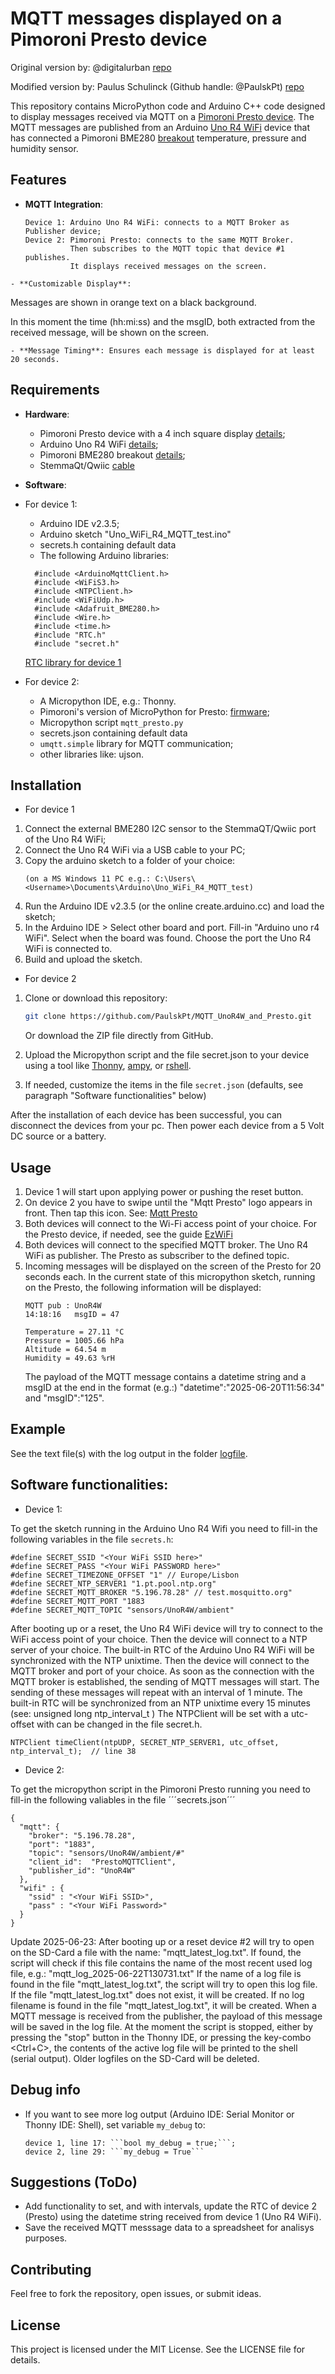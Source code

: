 
# MQTT messages displayed on a Pimoroni Presto device

Original version by: @digitalurban [repo](https://github.com/digitalurban/Presto_MQTT_Display/blob/main/mqtt_presto.py)

Modified version by: Paulus Schulinck (Github handle: @PaulskPt) [repo](https://github.com/PaulskPt/MQTT_UnoR4W_and_Presto/tree/main)

This repository contains MicroPython code and Arduino C++ code designed to display messages received via MQTT on a [Pimoroni Presto device](https://shop.pimoroni.com/products/presto?variant=54894104019323).
The MQTT messages are published from an Arduino [Uno R4 WiFi](https://store.arduino.cc/products/uno-r4-wifi?srsltid=AfmBOoqFJln_4hqTS9kODV5BzuSx9C1apLP3kX2z5igzQhok9Gm-LYJ8)  device that has connected a Pimoroni BME280 [breakout](https://shop.pimoroni.com/products/bme280-breakout?variant=29420960677971) temperature, pressure and humidity sensor.


## Features

- **MQTT Integration**:
  ```
  Device 1: Arduino Uno R4 WiFi: connects to a MQTT Broker as Publisher device;
  Device 2: Pimoroni Presto: connects to the same MQTT Broker.
            Then subscribes to the MQTT topic that device #1 publishes.
            It displays received messages on the screen.
```
- **Customizable Display**:
```
Messages are shown in orange text on a black background.

In this moment the time (hh:mi:ss) and the msgID, both extracted from the received message, will be shown on the screen.
```
- **Message Timing**: Ensures each message is displayed for at least 20 seconds.
```
## Requirements

- **Hardware**:
  - Pimoroni Presto device with a 4 inch square display [details](https://shop.pimoroni.com/products/presto?variant=54894104019323);
  - Arduino Uno R4 WiFi [details](https://store.arduino.cc/products/uno-r4-wifi?srsltid=AfmBOorz1WUvgkV5g0bJ7K10-pgHiDBGq3Fy6wc5KB5iB8YFUMf7pP0h);
  - Pimoroni BME280 breakout [details](https://shop.pimoroni.com/products/bme280-breakout?variant=29420960677971);
  - StemmaQt/Qwiic [cable](https://www.adafruit.com/product/4210?srsltid=AfmBOop4XAzdxPfaLartPs8cdARyylU9Bc9dpsJzbvw9bjFX0x_Wen2O)

- **Software**:

- For device 1:
  - Arduino IDE v2.3.5;
  - Arduino sketch "Uno_WiFi_R4_MQTT_test.ino"
  - secrets.h containing default data
  - The following Arduino libraries:
  ```
    #include <ArduinoMqttClient.h>
    #include <WiFiS3.h>
    #include <NTPClient.h>
    #include <WiFiUdp.h>
    #include <Adafruit_BME280.h>
    #include <Wire.h>
    #include <time.h>
    #include "RTC.h"
    #include "secret.h"
  ``` 
  [RTC library for device 1](https://github.com/arduino/ArduinoCore-renesas/blob/main/libraries/RTC/examples/RTC_NTPSync/RTC_NTPSync.ino)

- For device 2:

  - A Micropython IDE, e.g.: Thonny.
  - Pimoroni's version of MicroPython for Presto: [firmware](https://github.com/pimoroni/presto/tree/main?tab=readme-ov-file#download-firmware);
  - Micropython script ```mqtt_presto.py```
  - secrets.json containing default data
  - `umqtt.simple` library for MQTT communication;
  - other libraries like: ujson.
  
## Installation

- For device 1
1. Connect the external BME280 I2C sensor to the StemmaQT/Qwiic port of the Uno R4 WiFi;
2. Connect the Uno R4 WiFi via a USB cable to your PC;
3. Copy the arduino sketch to a folder of your choice:
   ```
   (on a MS Windows 11 PC e.g.: C:\Users\<Username>\Documents\Arduino\Uno_WiFi_R4_MQTT_test)
   ```
5. Run the Arduino IDE v2.3.5 (or the online create.arduino.cc) and load the sketch;
6. In the Arduino IDE > Select other board and port. Fill-in "Arduino uno r4 WiFi". Select when the board was found. Choose the port the Uno R4 WiFi is connected to.
7. Build and upload the sketch.

- For device 2
1. Clone or download this repository:
   ```bash
   git clone https://github.com/PaulskPt/MQTT_UnoR4W_and_Presto.git
   ```
   Or download the ZIP file directly from GitHub.

2. Upload the Micropython script and the file secret.json to your device using a tool like [Thonny](https://thonny.org/), [ampy](https://github.com/scientifichackers/ampy), or [rshell](https://github.com/dhylands/rshell).

3. If needed, customize the items in the file ```secret.json``` (defaults, see paragraph "Software functionalities" below)

After the installation of each device has been successful, you can disconnect the devices from your pc. Then power each device from a 5 Volt DC source or a battery.

## Usage

1. Device 1 will start upon applying power or pushing the reset button.
2. On device 2 you have to swipe until the "Mqtt Presto" logo appears in front. Then tap this icon.
   See: [Mqtt Presto](https://imgur.com/a/xOUvd57)
3. Both devices will connect to the Wi-Fi access point of your choice. For the Presto device, if needed, see the guide [EzWiFi](https://github.com/pimoroni/presto/blob/main/docs/wifi.md)
4. Both devices will connect to the specified MQTT broker. The Uno R4 WiFi as publisher. The Presto as subscriber to the defined topic.
5. Incoming messages will be displayed on the screen of the Presto for 20 seconds each.
   In the current state of this micropython sketch, running on the Presto,
   the following information will be displayed:
   ```
   MQTT pub : UnoR4W
   14:18:16   msgID = 47

   Temperature = 27.11 °C
   Pressure = 1005.66 hPa
   Altitude = 64.54 m
   Humidity = 49.63 %rH
   ```
   The payload of the MQTT message contains a datetime string and a msgID at the end in the format (e.g.:) "datetime":"2025-06-20T11:56:34" and "msgID":"125".

## Example

See the text file(s) with the log output in the folder [logfile](https://github.com/PaulskPt/MQTT_UnoR4W_and_Presto/blob/main/docs/mqtt_log_2025-06-22T224329.txt).

## Software functionalities:
- Device 1:

To get the sketch running in the Arduino Uno R4 Wifi you need to fill-in the following variables in the file ```secrets.h```:

```
#define SECRET_SSID "<Your WiFi SSID here>"
#define SECRET_PASS "<Your WiFi PASSWORD here>"
#define SECRET_TIMEZONE_OFFSET "1" // Europe/Lisbon
#define SECRET_NTP_SERVER1 "1.pt.pool.ntp.org"
#define SECRET_MQTT_BROKER "5.196.78.28" // test.mosquitto.org"
#define SECRET_MQTT_PORT "1883
#define SECRET_MQTT_TOPIC "sensors/UnoR4W/ambient"

```

After booting up or a reset, the Uno R4 WiFi device will try to connect to the WiFi access point of your choice.
Then the device will connect to a NTP server of your choice. 
The built-in RTC of the Arduino Uno R4 WiFi will be synchronized with the NTP unixtime.
Then the device will connect to the MQTT broker and port of your choice.
As soon as the connection with the MQTT broker is established, the sending of MQTT messages will start.
The sending of these messages will repeat with an interval of 1 minute.
The built-in RTC will be synchronized from an NTP unixtime every 15 minutes (see: unsigned long ntp_interval_t )
The NTPClient will be set with a utc-offset with can be changed in the file secret.h.

```
NTPClient timeClient(ntpUDP, SECRET_NTP_SERVER1, utc_offset, ntp_interval_t);  // line 38
```

- Device 2:
  
To get the micropython script in the Pimoroni Presto running you need to fill-in the following valiables in the file ´´´secrets.json´´´

```
{
  "mqtt": {
    "broker": "5.196.78.28",
    "port": "1883",
    "topic": "sensors/UnoR4W/ambient/#"
    "client_id":  "PrestoMQTTClient",
    "publisher_id": "UnoR4W"
  },
  "wifi" : {
    "ssid" : "<Your WiFi SSID>",
    "pass" : "<Your WiFi Password>"
  }
}
```
Update 2025-06-23:
After booting up or a reset device #2 will try to open on the SD-Card a file with the name: "mqtt_latest_log.txt".
If found, the script will check if this file contains the name of the most recent used log file, e.g.: "mqtt_log_2025-06-22T130731.txt"
If the name of a log file is found in the file "mqtt_latest_log.txt", the script will try to open this log file.
If the file "mqtt_latest_log.txt" does not exist, it will be created.
If no log filename is found in the file "mqtt_latest_log.txt", it will be created.
When a MQTT message is received from the publisher, the payload of this message will be saved in the log file.
At the moment the script is stopped, either by pressing the "stop" button in the Thonny IDE, or pressing the key-combo <Ctrl+C>,
the contents of the active log file will be printed to the shell (serial output).
Older logfiles on the SD-Card will be deleted.

## Debug info
- If you want to see more log output (Arduino IDE: Serial Monitor or Thonny IDE: Shell), set variable ```my_debug``` to:
  ```
  device 1, line 17: ```bool my_debug = true;```;
  device 2, line 29: ```my_debug = True```
  ```

## Suggestions (ToDo)
- Add functionality to set, and with intervals, update the RTC of device 2 (Presto) using the datetime string received from device 1 (Uno R4 WiFi).
- Save the received MQTT messsage data to a spreadsheet for analisys purposes.

## Contributing

Feel free to fork the repository, open issues, or submit ideas.

## License

This project is licensed under the MIT License. See the LICENSE file for details.
